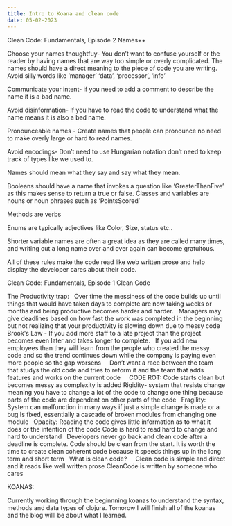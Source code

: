 ```yaml
---
title: Intro to Koana and clean code
date: 05-02-2023
---
```

Clean Code: Fundamentals, Episode 2
Names++


Choose your names thoughtfuy- You don’t want to confuse yourself or the reader by having names that are way too simple or overly complicated. The names should have a direct meaning to the piece of code you are writing.
	Avoid silly words like ‘manager’ ‘data’, ‘processor’, ‘info’

Communicate your intent- if you need to add a comment to describe the name it is a bad name.

Avoid disinformation- If you have to read the code to understand what the name means it is also a bad name. 

Pronounceable names - Create names that people can pronounce no need to make overly large or hard to read names.

Avoid encodings- Don’t need to use Hungarian notation don’t need to keep track of types like we used to.

Names should mean what they say and say what they mean.

Booleans should have a name that invokes a question like ‘GreaterThanFive’ as this makes sense to return a true or false.
Classes and variables are nouns or noun phrases such as ‘PointsScored’

Methods are verbs

Enums are typically adjectives like Color, Size, status etc..

Shorter variable names are often a great idea as they are called many times, and writing out a long name over and over again can become gratuitous.

All of these rules make the code read like web written prose and help display the developer cares about their code.


Clean Code: Fundamentals, Episode 1
Clean Code

The Productivity trap:
 
Over time the messiness of the code builds up until things that would have taken days to complete are now taking weeks or months and being productive becomes harder and harder.
 
Managers may give deadlines based on how fast the work was completed in the beginning but not realizing that your productivity is slowing down due to messy code
 
Brook's Law - If you add more staff to a late project than the project becomes even later and takes longer to complete.
 
If you add new employees than they will learn from the people who created the messy code and so the trend continues down while the company is paying even more people so the gap worsens
 
 
Don’t want a race between the team that studys the old code and tries to reform it and the team that adds features and works on the current code
 
 
CODE ROT:
Code starts clean but becomes messy as complexity is added
Rigidity- system that resists change meaning you have to change a lot of the code to change one thing because parts of the code are dependent on other parts of the code
 
Fragility:
 
System can malfunction in many ways if just a simple change is made or a bug Is fixed, essentially a cascade of broken modules from changing one module
 
Opacity:
Reading the code gives little information as to what it does or the intention of the code
Code is hard to read hard to change and hard to understand
 
Developers never go back and clean code after a deadline is complete. Code should be clean from the start. It is worth the time to create clean coherent code because it speeds things up in the long term and short term
 
What is clean code?
 
 
Clean code is simple and direct and it reads like well written prose
CleanCode is written by someone who cares


KOANAS:

Currently working through the beginnning koanas to understand the syntax, methods and data types of clojure.
Tomorow I will finish all of the koanas and the blog willl be about what I learned.
